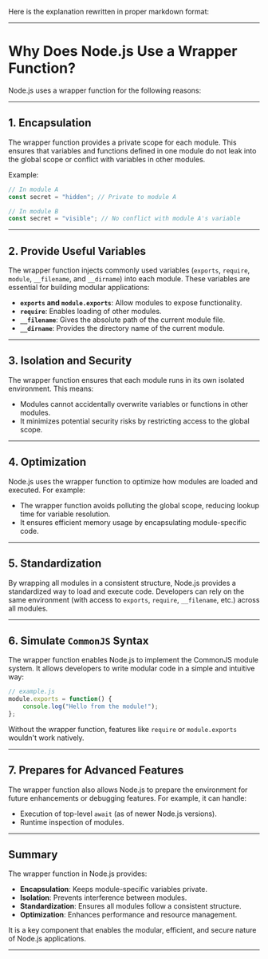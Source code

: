 Here is the explanation rewritten in proper markdown format:

---

# Why Does Node.js Use a Wrapper Function?

Node.js uses a wrapper function for the following reasons:

---

## 1. **Encapsulation**

The wrapper function provides a private scope for each module. This ensures that variables and functions defined in one module do not leak into the global scope or conflict with variables in other modules.

Example:

```javascript
// In module A
const secret = "hidden"; // Private to module A

// In module B
const secret = "visible"; // No conflict with module A's variable
```

---

## 2. **Provide Useful Variables**

The wrapper function injects commonly used variables (`exports`, `require`, `module`, `__filename`, and `__dirname`) into each module. These variables are essential for building modular applications:

- **`exports` and `module.exports`**: Allow modules to expose functionality.
- **`require`**: Enables loading of other modules.
- **`__filename`**: Gives the absolute path of the current module file.
- **`__dirname`**: Provides the directory name of the current module.

---

## 3. **Isolation and Security**

The wrapper function ensures that each module runs in its own isolated environment. This means:

- Modules cannot accidentally overwrite variables or functions in other modules.
- It minimizes potential security risks by restricting access to the global scope.

---

## 4. **Optimization**

Node.js uses the wrapper function to optimize how modules are loaded and executed. For example:

- The wrapper function avoids polluting the global scope, reducing lookup time for variable resolution.
- It ensures efficient memory usage by encapsulating module-specific code.

---

## 5. **Standardization**

By wrapping all modules in a consistent structure, Node.js provides a standardized way to load and execute code. Developers can rely on the same environment (with access to `exports`, `require`, `__filename`, etc.) across all modules.

---

## 6. **Simulate `CommonJS` Syntax**

The wrapper function enables Node.js to implement the CommonJS module system. It allows developers to write modular code in a simple and intuitive way:

```javascript
// example.js
module.exports = function() {
    console.log("Hello from the module!");
};
```

Without the wrapper function, features like `require` or `module.exports` wouldn't work natively.

---

## 7. **Prepares for Advanced Features**

The wrapper function also allows Node.js to prepare the environment for future enhancements or debugging features. For example, it can handle:

- Execution of top-level `await` (as of newer Node.js versions).
- Runtime inspection of modules.

---

## Summary

The wrapper function in Node.js provides:

- **Encapsulation**: Keeps module-specific variables private.
- **Isolation**: Prevents interference between modules.
- **Standardization**: Ensures all modules follow a consistent structure.
- **Optimization**: Enhances performance and resource management.

It is a key component that enables the modular, efficient, and secure nature of Node.js applications.

---
